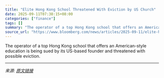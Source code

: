 ```yaml
---
title: "Elite Hong Kong School Threatened With Eviction by US Church"
date: 2025-09-11T07:38:15+08:00
categories: ["finance"]
tags: []
summary: "The operator of a top Hong Kong school that offers an American-style education is being sued by its US-based founder and threatened with possible eviction."
source_url: "https://www.bloomberg.com/news/articles/2025-09-11/elite-hong-kong-school-threatened-with-eviction-by-us-church"
---
```


The operator of a top Hong Kong school that offers an American-style education is being sued by its US-based founder and threatened with possible eviction.

---

*来源: [原文链接](https://www.bloomberg.com/news/articles/2025-09-11/elite-hong-kong-school-threatened-with-eviction-by-us-church)*
